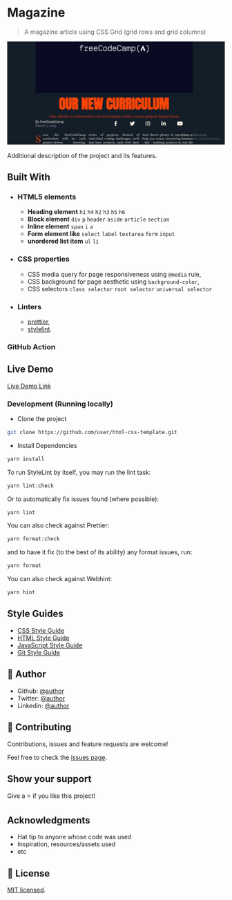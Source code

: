 # Magazine

> A magazine article using CSS Grid (grid rows and grid columns)

![screenshot](./app_screenshot.png)

Additional description of the project and its features.

## Built With

- ### HTML5 elements
  - **Heading element**
    `h1` `h4` `h2` `h3` `h5` `h6`
  - **Block element**
    `div` `p` `header` `aside` `article` `section`
  - **Inline element**
    `span` `i` `a`
  - **Form element like**
    `select` `label` `textarea` `form` `input`
  - **unordered list item**
    `ul` `li`
- ### CSS properties
  - CSS media query for page responsiveness using `@media` rule,
  - CSS background for page aesthetic using `background-color`,
  - CSS selectors `class selector` `root selector` `universal selector`
- ### Linters
  - [prettier](prettier),
  - [stylelint](stylelint).

### GitHub Action

## Live Demo

[Live Demo Link](https://16-fcc-magazine.netlify.app)

### Development (Running locally)

- Clone the project

```bash
git clone https://github.com/user/html-css-template.git

```

- Install Dependencies

```bash
yarn install
```

To run StyleLint by itself, you may run the lint task:

```bash
yarn lint:check
```

Or to automatically fix issues found (where possible):

```bash
yarn lint
```

You can also check against Prettier:

```bash
yarn format:check
```

and to have it fix (to the best of its ability) any format issues, run:

```bash
yarn format
```

You can also check against Webhint:

```bash
yarn hint
```

## Style Guides

- [CSS Style Guide](http://udacity.github.io/frontend-nanodegree-styleguide/css.html)
- [HTML Style Guide](http://udacity.github.io/frontend-nanodegree-styleguide/index.html)
- [JavaScript Style Guide](http://udacity.github.io/frontend-nanodegree-styleguide/javascript.html)
- [Git Style Guide](https://udacity.github.io/git-styleguide/)

## 👤 Author

- Github: [@author](https://github.com/author)
- Twitter: [@author](https://twitter.com/author)
- Linkedin: [@author](https://www.linkedin.com/in/author/)

## 🤝 Contributing

Contributions, issues and feature requests are welcome!

Feel free to check the [issues page](../../issues).

## Show your support

Give a ⭐️ if you like this project!

## Acknowledgments

- Hat tip to anyone whose code was used
- Inspiration, resources/assets used
- etc

## 📝 License

[MIT licensed](./LICENSE).
